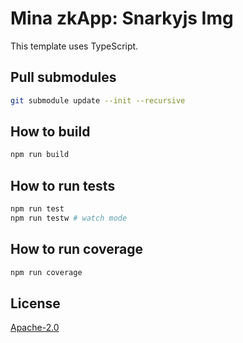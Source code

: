 # Mina zkApp: Snarkyjs Img

This template uses TypeScript.

## Pull submodules

```sh
git submodule update --init --recursive
```

## How to build

```sh
npm run build
```

## How to run tests

```sh
npm run test
npm run testw # watch mode
```

## How to run coverage

```sh
npm run coverage
```

## License

[Apache-2.0](LICENSE)
